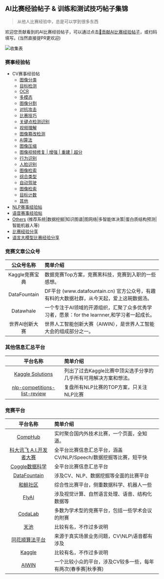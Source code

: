 ## AI比赛经验帖子 & 训练和测试技巧帖子集锦

> 从他人比赛经验中，总是可以学到很多东西

欢迎您贡献看到的AI比赛经验帖子，可以通过点击[🌈贡献AI比赛经验帖子](https://www.wjx.cn/vm/PRivSRh.aspx#)，或扫码填写。(当然直接提PR更欢迎)

![收集表](https://user-images.githubusercontent.com/28639377/222939092-5e118d92-0010-4ee1-870a-5891d6b07e66.png?width=15vw)


### 赛事经验帖
- CV赛事经验帖
  - [图像分类](./CV/图像分类.md)
  - [目标检测](./CV/目标检测.md)
  - [OCR](./CV/OCR.md)
  - [多模态](./CV/多模态.md)
  - [图像分割](./CV/图像分割.md)
  - [对抗攻击](./CV/对抗攻击.md)
  - [比赛技巧](./CV/比赛技巧.md)
  - [关键点检测识别](./CV/关键点检测识别.md)
  - [视频理解](./CV/视频理解.md)
  - [图像篡改检测](./CV/图像篡改检测.md)
  - [AI算法](./CV/AI算法.md)
  - [图像压缩](./CV/图像压缩.md)
  - [图像视频修复 | 增强 | 重建 | 超分](./CV/图像视频修复_增强_重建_超分.md)
  - [行为识别](./CV/行为识别.md)
  - [人脸识别](./CV/人脸识别.md)
  - [图像检索](./CV/图像检索.md)
  - [综合类型](./CV/综合类型.md)
  - [自动驾驶](./CV/自动驾驶.md)
  - [图像检索](./CV/图像检索.md)
  - [目标计数](./CV/目标计数.md)
  - [其他](./CV/其他.md)
- [NLP赛事经验帖](./NLP.md)
- [语音赛事经验帖](./Speech.md)
- [Others](./Others.md) (推荐系统|数据挖掘|知识图谱|图网络|多智能体决策|蛋白质结构预测|智能机器人等)
- [比赛经验分享](./Interview.md)
- [语言大模型比赛经验分享](./LLM.md)


### 竞赛文章公众号
| **公众号名称** | **简单介绍** |
|:---:|:---|
|Kaggle竞赛宝典| 数据竞赛Top方案，竞赛黑科技，竞赛到入职的一些感想。|
| DataFountain | DF平台 \(www\.datafountain\.cn\) 官方公众号，有趣有料的大数据社群，从今天起，爱上这碗数据汤。|
| Datawhale | 一个专注于AI领域的开源组织，汇聚了众多优秀学习者，愿景：for the learnner,和学习者一起成长。|
| 世界AI创新大赛 | 世界人工智能创新大赛（AIWIN），是世界人工智能大会的组成部分之一。|

### 其他信息汇总平台
| **平台名称** | **简单介绍** |
|:---:|:---|
|[Kaggle Solutions](https://farid.one/kaggle-solutions/)|列出了过去Kaggle比赛中顶尖选手分享的几乎所有可用解决方案和想法。|
|[nlp-competitions-list-review](https://github.com/zhpmatrix/nlp-competitions-list-review)|复盘所有NLP比赛的TOP方案，只关注NLP比赛|

### 竞赛平台
| **平台名称** | **简单介绍** |
|:---:|:---|
|[CompHub](https://comphub.notion.site/comphub/CompHub-c353e310c8f84846ace87a13221637e8) | 实时聚合国内外技术比赛，一个页面，全知道。 |
|[科大讯飞 A\.I\.开发者大赛](https://challenge.xfyun.cn/) | 全平台比赛信息汇总平台，涵盖CV/NLP/Speech/数据挖掘等比赛，短平快 |
| [Coggle数据科学](https://coggle.club/) | 全平台比赛信息汇总平台 |
| [DataFountain](https://www.datafountain.cn/competitions) | 涉及CV、NLP、数据挖掘等全面的比赛平台 |
| [和鲸社区](https://www.heywhale.com/home/competitions) | 综合性比赛平台，侧重数据科学、机器人一些 |
| [FlyAI](https://www.flyai.com/) | 涉及视觉计算、自然语言处理、语音、结构化数据等 |
| [CodaLab](https://competitions.codalab.org/competitions) | 多数为学术型的竞赛平台，包括一些学术会议的附赛 |
| [天池](https://tianchi.aliyun.com/competition/gameList/activeList) | 比较有名，不作过多说明 |
| [同花顺算法平台](http://contest.aicubes.cn/#/) | 来源于真实场景业务问题，CV\\NLP\\语音都有涉及 |
| [Kaggle](https://www.kaggle.com/competitions) | 比较有名，不作过多说明 |
| [AIWIN](http://ailab.aiwin.org.cn/competitions/) | 一个比较小众的平台，涉及CV较多一些，每年有两次\(春季赛\|秋季赛\) |
